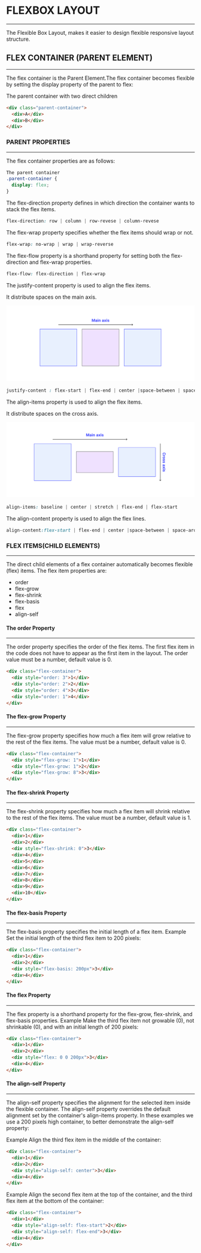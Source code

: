 # FLEXBOX LAYOUT
----------------
The Flexible Box Layout, makes it easier to design flexible responsive layout structure.

## FLEX CONTAINER (PARENT ELEMENT)
----------------------------------
The flex container is the Parent Element.The flex container becomes flexible by setting the display property of the parent to flex:

The parent container with two direct children

```html
<div class="parent-container">
  <div>A</div>
  <div>B</div>
</div>
```

### PARENT PROPERTIES
---------------------

The flex container properties are as follows:

```css
The parent container 
.parent-container {
  display: flex;
}
```
The flex-direction property defines in which direction the container wants to stack the flex items.

```css
flex-direction: row | column | row-revese | column-revese
```
The flex-wrap property specifies whether the flex items should wrap or not.

```css
flex-wrap: no-wrap | wrap | wrap-reverse
```
The flex-flow property is a shorthand property for setting both the flex-direction and flex-wrap properties.

```css
flex-flow: flex-direction | flex-wrap
```

The justify-content property is used to align the flex items.

It distribute spaces on the main axis.

![main-axis](./main-axis.svg)

```css
justify-content : flex-start | flex-end | center |space-between | space-around | space-evenly
```

The align-items property is used to align the flex items.

It distribute spaces on the cross axis.

![cross-axis](./cross-axis.svg)

```css
align-items: baseline | center | stretch | flex-end | flex-start
```

The align-content property is used to align the flex lines.

```css
align-content:flex-start | flex-end | center |space-between | space-around | stretch;
```

### FLEX ITEMS(CHILD ELEMENTS)
------------------------------
The direct child elements of a flex container automatically becomes flexible (flex) items.
The flex item properties are:
- order
- flex-grow
- flex-shrink
- flex-basis
- flex
- align-self

#### The order Property
------------------------
The order property specifies the order of the flex items.
The first flex item in the code does not have to appear as the first item in the layout.
The order value must be a number, default value is 0.

```html
<div class="flex-container">
  <div style="order: 3">1</div>
  <div style="order: 2">2</div>
  <div style="order: 4">3</div>
  <div style="order: 1">4</div>
</div>
```

#### The flex-grow Property
---------------------------
The flex-grow property specifies how much a flex item will grow relative to the rest of the flex items.
The value must be a number, default value is 0.

```html
<div class="flex-container">
  <div style="flex-grow: 1">1</div>
  <div style="flex-grow: 1">2</div>
  <div style="flex-grow: 8">3</div>
</div>
```
#### The flex-shrink Property
------------------------------
The flex-shrink property specifies how much a flex item will shrink relative to the rest of the flex items.
The value must be a number, default value is 1.

```html
<div class="flex-container">
  <div>1</div>
  <div>2</div>
  <div style="flex-shrink: 0">3</div>
  <div>4</div>
  <div>5</div>
  <div>6</div>
  <div>7</div>
  <div>8</div>
  <div>9</div>
  <div>10</div>
</div>
```

#### The flex-basis Property
----------------------------
The flex-basis property specifies the initial length of a flex item.
Example
Set the initial length of the third flex item to 200 pixels:

```html
<div class="flex-container">
  <div>1</div>
  <div>2</div>
  <div style="flex-basis: 200px">3</div>
  <div>4</div>
</div>
```

#### The flex Property
----------------------
The flex property is a shorthand property for the flex-grow, flex-shrink, and flex-basis properties.
Example
Make the third flex item not growable (0), not shrinkable (0), and with an initial length of 200 pixels:

```html
<div class="flex-container">
  <div>1</div>
  <div>2</div>
  <div style="flex: 0 0 200px">3</div>
  <div>4</div>
</div>
```

#### The align-self Property
----------------------------
The align-self property specifies the alignment for the selected item inside the flexible container.
The align-self property overrides the default alignment set by the container's align-items property.
In these examples we use a 200 pixels high container, to better demonstrate the align-self property:

Example
Align the third flex item in the middle of the container:

```html
<div class="flex-container">
  <div>1</div>
  <div>2</div>
  <div style="align-self: center">3</div>
  <div>4</div>
</div>
```

Example
Align the second flex item at the top of the container, and the third flex item at the bottom of the container:

```html
<div class="flex-container">
  <div>1</div>
  <div style="align-self: flex-start">2</div>
  <div style="align-self: flex-end">3</div>
  <div>4</div>
</div>
```